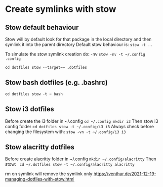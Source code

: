 # Create symlinks with stow

## Stow default behaviour
Stow will by default look for that package in the local directory and then symlink it into the parent directory
Default stow behaviour is: `stow -t ..`

To simulate the stow symlink creation do: -nv
`stow -nv -t ~/.config .config`

`cd dotfiles
stow --target=~ .dotfiles`

## Stow bash dotfiles (e.g. .bashrc)
`cd dotfiles
stow -t ~ bash`

## Stow i3 dotfiles
Before create the i3 folder in ~/.config
`cd ~/.config
mkdir i3`
Then stow i3 config folder
`cd dotfiles
stow -t ~/.config/i3 i3`
Always check before changing the filesystem with:
`stow -vn -t ~/.config/i3 i3`

## Stow alacritty dotfiles
Before create alacritty folder in ~/.config
`mkdir ~/.config/alacritty`
Then stow:
` cd ~/.dotfiles
stow -t ~/.config/alacritty alacritty`

rm on symlink will remove the symlink only
https://venthur.de/2021-12-19-managing-dotfiles-with-stow.html

